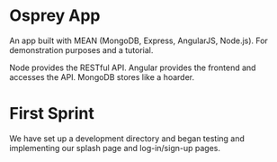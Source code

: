# Osprey App

An app built with MEAN (MongoDB, Express, AngularJS, Node.js). For demonstration purposes and a tutorial.

Node provides the RESTful API. Angular provides the frontend and accesses the API. MongoDB stores like a hoarder.

# First Sprint

We have set up a development directory and began testing and implementing our splash page and log-in/sign-up pages. 
